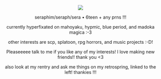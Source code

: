 <p align="center">
<img src="https://i.imgur.com/gcY2QWl.png"/>
</p>
<p align="center">
  seraphim/seraph/sera • 6teen + any prns !!!
</p>
<p align="center">
currently hyperfixated on mahoyaku, hypmic, blue period, and madoka magica :-3
</p>
<p align="center">
other interests are scp, splatoon, rpg horrors, and music projects :-D!
</p>
<p align="center">
Pleaseeeee talk to me if you like any of my interests! I love making new friends!! thank you <3
</p>
<p align="center">
also look at my rentry and ask me things on my retrospring, linked to the left! thankies !!! 
</p>
